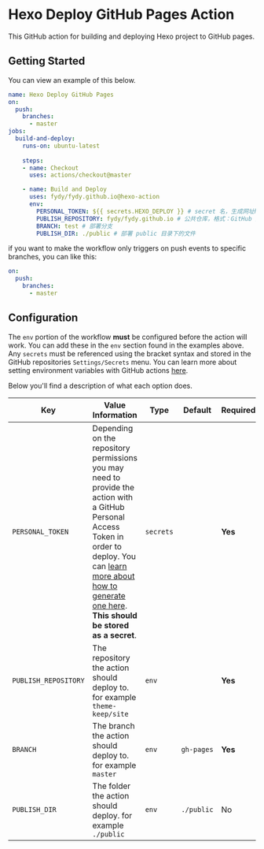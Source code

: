 # Hexo Deploy GitHub Pages Action

This GitHub action for building and deploying Hexo project to GitHub pages.

## Getting Started

You can view an example of this below.

```yml
name: Hexo Deploy GitHub Pages
on:
  push:
    branches:
      - master
jobs:
  build-and-deploy:
    runs-on: ubuntu-latest
    
    steps:
    - name: Checkout
      uses: actions/checkout@master

    - name: Build and Deploy
      uses: fydy/fydy.github.io@hexo-action
      env:
        PERSONAL_TOKEN: ${{ secrets.HEXO_DEPLOY }} # secret 名，生成网址https://github.com/settings/tokens/new
        PUBLISH_REPOSITORY: fydy/fydy.github.io # 公共仓库，格式：GitHub 用户名/仓库名
        BRANCH: test # 部署分支
        PUBLISH_DIR: ./public # 部署 public 目录下的文件
```

if you want to make the workflow only triggers on push events to specific branches, you can like this: 

```yml
on:
  push:	
    branches:	
      - master
```

## Configuration

The `env` portion of the workflow **must** be configured before the action will work. You can add these in the `env` section found in the examples above. Any `secrets` must be referenced using the bracket syntax and stored in the GitHub repositories `Settings/Secrets` menu. You can learn more about setting environment variables with GitHub actions [here](https://help.github.com/en/articles/workflow-syntax-for-github-actions#jobsjob_idstepsenv).

Below you'll find a description of what each option does.

| Key  | Value Information | Type | Default | Required |
| ------------- | ------------- | ------------- | ------------- | ------------- |
| `PERSONAL_TOKEN`  | Depending on the repository permissions you may need to provide the action with a GitHub Personal Access Token in order to deploy. You can [learn more about how to generate one here](https://help.github.com/en/articles/creating-a-personal-access-token-for-the-command-line). **This should be stored as a secret**. | `secrets` |  | **Yes** |
| `PUBLISH_REPOSITORY`  | The repository the action should deploy to. for example `theme-keep/site` | `env` |  | **Yes** |
| `BRANCH`  | The branch the action should deploy to. for example `master` | `env` | `gh-pages` | **Yes** |
| `PUBLISH_DIR`  | The folder the action should deploy. for example `./public`| `env` | `./public` | No |
